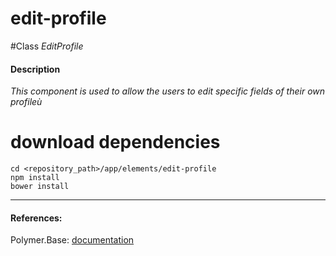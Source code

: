 edit-profile
=========


#Class
*EditProfile*

#### Description
*This component is used to allow the users to edit specific fields of their own profileù*

# download dependencies
```
cd <repository_path>/app/elements/edit-profile
npm install
bower install
```

____________
#### References:
Polymer.Base: [documentation](http://polymer.github.io/polymer/)



